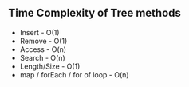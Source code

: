 ## Time Complexity of Tree methods

- Insert - O(1)
- Remove - O(1)
- Access - O(n)
- Search - O(n)
- Length/Size - O(1)
- map / forEach / for of loop - O(n)

